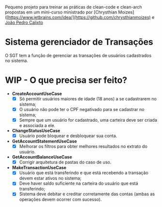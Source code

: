 Pequeno projeto para treinar as práticas de clean-code e clean-arch propostas em um mini-curso ministrado por [Chrysthian Moizes]([https://www.jetbrains.com/idea/](https://github.com/chrysthianmoizes) e [João Pedro Calixto](https://github.com/jpcalixto)

# Sistema gerenciador de Transações

O SGT tem a função de gerenciar as transações de usuários cadastrados no sistema.

# WIP - O que precisa ser feito?

- **CreateAccountUseCase**
  - [x] Só permitir usuários maiores de idade (18 anos) a se cadastrarem no sistema;
  - [x] O usuário não pode ter o CPF negativado para se cadastrar no sistema;
  - [x] Sempre que um usuário for cadastrado, uma carteira deve ser criada e associada a ele.

-  **ChangeStatusUseCase**
   - [x] Usuário pode bloquear e desbloquear sua conta.

- **GetAccountStatementUseCase**
  - [x] Melhorar os filtros para obter melhores resultados no extrato do usuário.

-  **GetAccountBalanceUseCase**
   - [x] Corrigir arquitetura de pastas do caso de uso.

- **MakeTransactionUseCase**
  - [x] Usuário que está transferindo e que está recebendo a transação devem estar ativos no sistema;
  - [x] Deve haver saldo suficiente na carteira do usuário que está transferindo;
  - [x] Sistema deve debitar e creditar corretamente das contas (ambas as operações devem ocorrer com sucesso).
